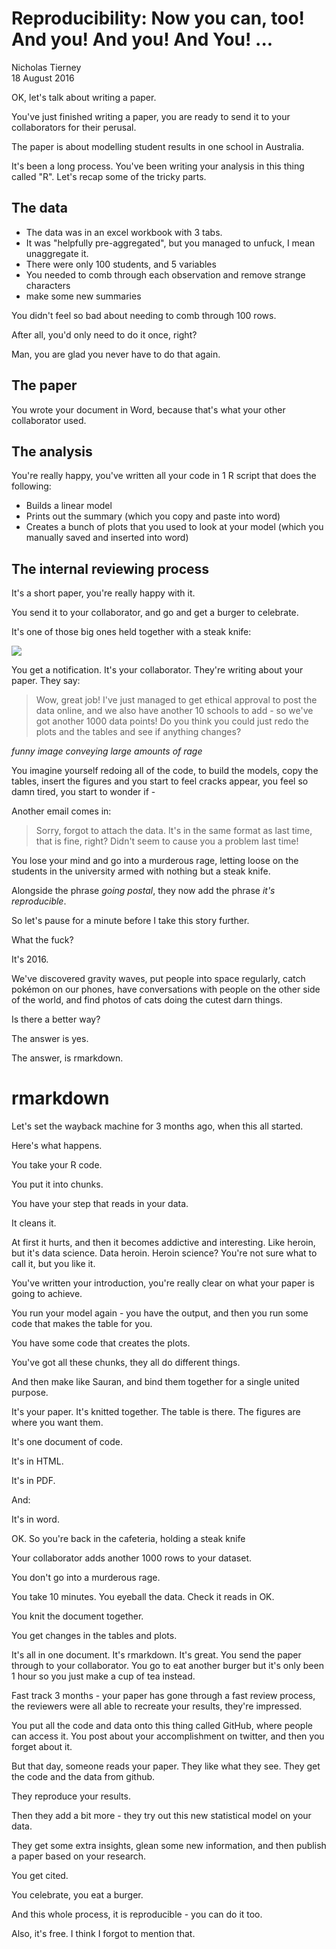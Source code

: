 # Reproducibility: Now you can, too! And you! And you! And You! ...
Nicholas Tierney  
18 August 2016  

OK, let's talk about writing a paper.

You've just finished writing a paper, you are ready to send it to your collaborators for their perusal.

The paper is about modelling student results in one school in Australia.

It's been a long process. You've been writing your analysis in this thing called "R". Let's recap some of the tricky parts.

## The data

- The data was in an excel workbook with 3 tabs.
- It was "helpfully pre-aggregated", but you managed to unfuck, I mean unaggregate it.
- There were only 100 students, and 5 variables
- You needed to comb through each observation and remove strange characters
- make some new summaries

You didn't feel so bad about needing to comb through 100 rows.

After all, you'd only need to do it once, right?

Man, you are glad you never have to do that again.

## The paper

You wrote your document in Word, because that's what your other collaborator used.

## The analysis

You're really happy, you've written all your code in 1 R script that does the following:

- Builds a linear model
- Prints out the summary (which you copy and paste into word)
- Creates a bunch of plots that you used to look at your model (which you manually saved and inserted into word)

## The internal reviewing process

It's a short paper, you're really happy with it.

You send it to your collaborator, and go and get a burger to celebrate.

It's one of those big ones held together with a steak knife:

![](http://burgerdays.com/wp-content/uploads/2012/08/strasburgerwhole.jpg)

You get a notification. It's your collaborator. They're writing about your paper. They say:

> Wow, great job! I've just managed to get ethical approval to post the data online, and we also have another 10 schools to add - so we've got another 1000 data points! Do you think you could just redo the plots and the tables and see if anything changes?

*funny image conveying large amounts of rage*

You imagine yourself redoing all of the code, to build the models, copy the tables, insert the figures and you start to feel cracks appear, you feel so damn tired, you start to wonder if -

Another email comes in:

> Sorry, forgot to attach the data. It's in the same format as last time, that is fine, right? Didn't seem to cause you a problem last time!

You lose your mind and go into a murderous rage, letting loose on the students in the university armed with nothing but a steak knife.

Alongside the phrase *going postal*, they now add the phrase *it's reproducible*.

So let's pause for a minute before I take this story further.

What the fuck?

It's 2016.

We've discovered gravity waves, put people into space regularly, catch pokémon on our phones, have conversations with people on the other side of the world, and find photos of cats doing the cutest darn things.

Is there a better way?

The answer is yes.

The answer, is rmarkdown.

# rmarkdown

Let's set the wayback machine for 3 months ago, when this all started.

Here's what happens.

You take your R code.

You put it into chunks.

You have your step that reads in your data.

It cleans it.

At first it hurts, and then it becomes addictive and interesting. Like heroin, but it's data science. Data heroin. Heroin science? You're not sure what to call it, but you like it.

You've written your introduction, you're really clear on what your paper is going to achieve.

You run your model again - you have the output, and then you run some code that makes the table for you.

You have some code that creates the plots.

You've got all these chunks, they all do different things.

And then make like Sauran, and bind them together for a single united purpose.

It's your paper. It's knitted together. The table is there. The figures are where you want them.

It's one document of code.

It's in HTML.

It's in PDF.

And:

It's in word.

OK. So you're back in the cafeteria, holding a steak knife

Your collaborator adds another 1000 rows to your dataset.

You don't go into a murderous rage.

You take 10 minutes. You eyeball the data. Check it reads in OK.

You knit the document together.

You get changes in the tables and plots.

It's all in one document. It's rmarkdown. It's great. You send the paper through to your collaborator. You go to eat another burger but it's only been 1 hour so you just make a cup of tea instead.

Fast track 3 months - your paper has gone through a fast review process, the reviewers were all able to recreate your results, they're impressed.

You put all the code and data onto this thing called GitHub, where people can access it. You post about your accomplishment on twitter, and then you forget about it.

But that day, someone reads your paper. They like what they see. They get the code and the data from github.

They reproduce your results.

Then they add a bit more - they try out this new statistical model on your data.

They get some extra insights, glean some new information, and then publish a paper based on your research.

You get cited.

You celebrate, you eat a burger.

And this whole process, it is reproducible - you can do it too.

Also, it's free. I think I forgot to mention that.
